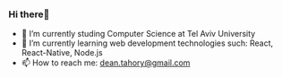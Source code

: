 ### Hi there👋 
- 🔭 I’m currently studing Computer Science at Tel Aviv University
- 🌱 I’m currently learning web development technologies such: React, React-Native, Node.js 
- 📫 How to reach me: dean.tahory@gmail.com


